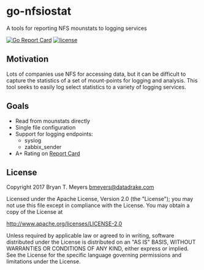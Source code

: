 # go-nfsiostat
A tools for reporting NFS mounstats to logging services

[![Go Report Card](https://goreportcard.com/badge/github.com/DataDrake/go-nfsiostat)](https://goreportcard.com/report/github.com/DataDrake/go-nfsiostat) [![license](https://img.shields.io/github/license/DataDrake/go-nfsiostat.svg)]() 

## Motivation

Lots of companies use NFS for accessing data, but it can be difficult to capture the statistics of a set of mount-points for logging and analysis. This tool seeks to easily log select statistics to a variety of logging services.

## Goals

 * Read from mounstats directly
 * Single file configuration
 * Support for logging endpoints:
    * syslog
    * zabbix_sender
 * A+ Rating on [Report Card](https://goreportcard.com/report/github.com/DataDrake/go-nfsiostat)
 
## License
 
Copyright 2017 Bryan T. Meyers <bmeyers@datadrake.com>
 
Licensed under the Apache License, Version 2.0 (the "License");
you may not use this file except in compliance with the License.
You may obtain a copy of the License at
 
http://www.apache.org/licenses/LICENSE-2.0
 
Unless required by applicable law or agreed to in writing, software
distributed under the License is distributed on an "AS IS" BASIS,
WITHOUT WARRANTIES OR CONDITIONS OF ANY KIND, either express or implied.
See the License for the specific language governing permissions and
limitations under the License.
 
